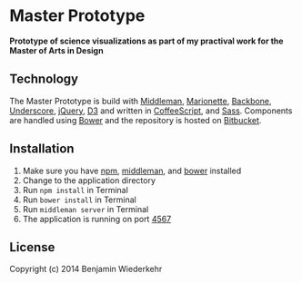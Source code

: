 # Master Prototype

**Prototype of science visualizations as part of my practival work for the Master of Arts in Design**

## Technology

The Master Prototype is build with [Middleman](http://middlemanapp.com/), [Marionette](http://marionettejs.com/), [Backbone](http://backbonejs.org/), [Underscore](http://underscorejs.org/), [jQuery](http://jquery.com/), [D3](http://d3js.org/) and written in [CoffeeScript](http://coffeescript.org/), and [Sass](http://sass-lang.com/). 
Components are handled using [Bower](http://bower.io/) and the repository is hosted on [Bitbucket](https://bitbucket.org).

## Installation

1. Make sure you have [npm](https://npmjs.org/), [middleman](http://middlemanapp.com/), and [bower](http://bower.io/) installed
2. Change to the application directory
3. Run `npm install` in Terminal
4. Run `bower install` in Terminal
5. Run `middleman server` in Terminal
6. The application is running on port [4567](http://0.0.0.0:4567/)


## License

Copyright (c) 2014 Benjamin Wiederkehr
